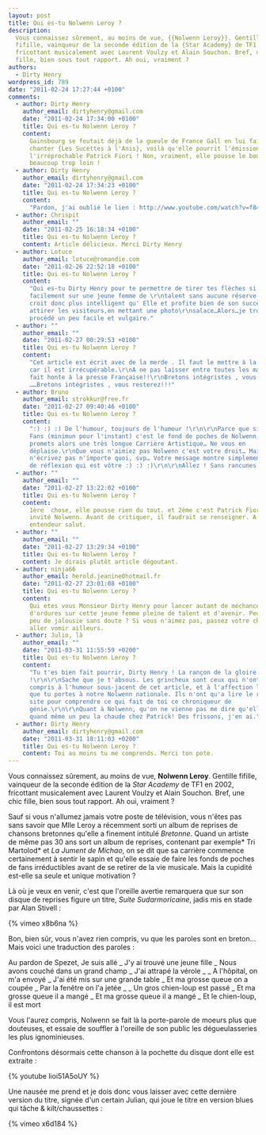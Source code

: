 ```yaml
---
layout: post
title: Qui es-tu Nolwenn Leroy ?
description:
  Vous connaissez sûrement, au moins de vue, {{Nolwenn Leroy}}. Gentille
  fifille, vainqueur de la seconde édition de la {Star Academy} de TF1 en 2002,
  fricottant musicalement avec Laurent Voulzy et Alain Souchon. Bref, une chic
  fille, bien sous tout rapport. Ah oui, vraiment ?
authors:
  - Dirty Henry
wordpress_id: 789
date: "2011-02-24 17:27:44 +0100"
comments:
  - author: Dirty Henry
    author_email: dirtyhenry@gmail.com
    date: "2011-02-24 17:34:00 +0100"
    title: Qui es-tu Nolwenn Leroy ?
    content:
      Gainsbourg se foutait déjà de la gueule de France Gall en lui faisant
      chanter {Les Sucettes à l'Anis}, voilà qu'elle pourrit l'émission de
      l'irréprochable Patrick Fiori ! Non, vraiment, elle pousse le bouchon
      beaucoup trop loin !
  - author: Dirty Henry
    author_email: dirtyhenry@gmail.com
    date: "2011-02-24 17:34:23 +0100"
    title: Qui es-tu Nolwenn Leroy ?
    content:
      "Pardon, j'ai oublié le lien : http://www.youtube.com/watch?v=f844q5FOflI"
  - author: Chrispit
    author_email: ""
    date: "2011-02-25 16:18:34 +0100"
    title: Qui es-tu Nolwenn Leroy ?
    content: Article délicieux. Merci Dirty Henry
  - author: Lotuce
    author_email: lotuce@romandie.com
    date: "2011-02-26 22:52:18 +0100"
    title: Qui es-tu Nolwenn Leroy ?
    content:
      "Qui es-tu Dirty Henry pour te permettre de tirer tes flèches si
      facilement sur une jeune femme de \r\ntalent sans aucune réserve …Qui se
      croit donc plus intelligent qu' Elle et profite bien de son succès  pour
      attirer les visiteurs,en mettant une photo\r\nsalace…Alors…je trouve ce
      procédé un peu facile et vulgaire."
  - author: ""
    author_email: ""
    date: "2011-02-27 00:29:53 +0100"
    title: Qui es-tu Nolwenn Leroy ?
    content:
      "Cet article est écrit avec de la merde . Il faut le mettre à la poubelle
      car il est irrécupérable.\r\nA ne pas laisser entre toutes les mains ; Il
      fait honte à la presse Française!!\r\nBretons intégristes , vous êtes
      ……Bretons intégristes , vous resterez!!!"
  - author: Bruno
    author_email: strokkur@free.fr
    date: "2011-02-27 09:40:46 +0100"
    title: Qui es-tu Nolwenn Leroy ?
    content:
      ":) :) :) De l'humour, toujours de l'humour !\r\n\r\nParce que si 300 000
      Fans (minimun pour l'instant) c'est le fond de poches de Nolwenn, je lui
      promets alors une très longue Carrière Artistique… Ne vous en
      déplaise.\r\nQue vous n'aimiez pas Nolwenn c'est votre droit… Mais
      n'écrivez pas n'importe quoi, svp… Votre message montre simplement le peu
      de réflexion qui est vôtre :) :) :)\r\n\r\nAllez ! Sans rancunes ! ;)"
  - author: ""
    author_email: ""
    date: "2011-02-27 13:22:02 +0100"
    title: Qui es-tu Nolwenn Leroy ?
    content:
      1ère  chose, elle pousse rien du tout. et 2ème c'est Patrick Fiori qui a
      invité Nolwenn. Avant de critiquer, il faudrait se renseigner. A bon
      entendeur salut.
  - author: ""
    author_email: ""
    date: "2011-02-27 13:29:34 +0100"
    title: Qui es-tu Nolwenn Leroy ?
    content: Je dirais plutôt article dégoutant.
  - author: ninja66
    author_email: herold.jeanine0hotmail.fr
    date: "2011-02-27 23:01:08 +0100"
    title: Qui es-tu Nolwenn Leroy ?
    content:
      Qui etes vous Monsieur Dirty Henry pour lancer autant de méchancetés, et
      d'ordures sur cette jeune femme pleine de talent et d'avenir. Peut être un
      peu de jalousie sans doute ? Si vous n'aimez pas, passez votre chemin et
      aller vomir ailleurs.
  - author: Julio, là
    author_email: ""
    date: "2011-03-31 11:55:59 +0200"
    title: Qui es-tu Nolwenn Leroy ?
    content:
      "Tu t'es bien fait pourrir, Dirty Henry ! La rançon de la gloire
      !\r\n\r\nSache que je t'absous. Les grincheux sont ceux qui n'ont rien
      compris à l'humour sous-jacent de cet article, et à l'affection légitime
      que tu portes à notre Nolwenn nationale. Ils n'ont qu'a lire le reste du
      site pour comprendre ce qui fait de toi ce chroniqueur de
      génie.\r\n\r\nQuant à Nolwenn, qu'on ne vienne pas me dire qu'elle fait
      quand même un peu la chaude chez Patrick! Des frissons, j'en ai."
  - author: Dirty Henry
    author_email: dirtyhenry@gmail.com
    date: "2011-03-31 18:11:03 +0200"
    title: Qui es-tu Nolwenn Leroy ?
    content: Toi au moins tu me comprends. Merci ton pote.
---
```


Vous connaissez sûrement, au moins de vue, **Nolwenn Leroy**. Gentille fifille,
vainqueur de la seconde édition de la _Star Academy_ de TF1 en 2002, fricottant
musicalement avec Laurent Voulzy et Alain Souchon. Bref, une chic fille, bien
sous tout rapport. Ah oui, vraiment ?

Sauf si vous n'allumez jamais votre poste de télévision, vous n'êtes pas sans
savoir que Mlle Leroy a récemment sorti un album de reprises de chansons
bretonnes qu'elle a finement intitulé _Bretonne_. Quand un artiste de même pas
30 ans sort un album de reprises, contenant par exemple* Tri Martolod* et _La
Jument de Michao_, on se dit que sa carrière commence certainement à sentir le
sapin et qu'elle essaie de faire les fonds de poches de fans irréductibles avant
de se retirer de la vie musicale. Mais la cupidité est-elle sa seule et unique
motivation ?

Là où je veux en venir, c'est que l'oreille avertie remarquera que sur son
disque de reprises figure un titre, _Suite Sudarmoricaine_, jadis mis en stade
par Alan Stivell :

{% vimeo x8b6na %}

Bon, bien sûr, vous n'avez rien compris, vu que les paroles sont en breton… Mais
voici une traduction des paroles :

<quote>
Au pardon de Spezet, Je suis allé 
_ J'y ai trouvé une jeune fille
_ Nous avons couché dans un grand champ
_ J'ai attrapé la vérole
_ 
_ A l'hôpital, on m'a envoyé
_ J'ai été mis sur une grande table
_ Et ma grosse queue on a coupée
_ Par la fenêtre on l'a jetée
_ 
_ Un gros chien-loup est passé
_ Et ma grosse queue il a mangé
_ Et ma grosse queue il a mangé
_ Et le chien-loup, il est mort
</quote>

Vous l'aurez compris, Nolwenn se fait là la porte-parole de moeurs plus que
douteuses, et essaie de souffler à l'oreille de son public les dégueulasseries
les plus ignominieuses.

Confrontons désormais cette chanson à la pochette du disque dont elle est
extraite :

{% youtube lioi51A5oUY %}

Une nausée me prend et je dois donc vous laisser avec cette dernière version du
titre, signée d'un certain Julian, qui joue le titre en version blues qui tâche
& kilt/chaussettes :

{% vimeo x6d184 %}
